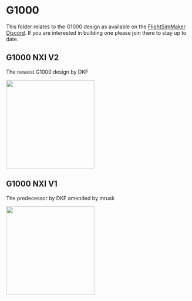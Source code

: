 # G1000

This folder relates to the G1000 design as available on the [FlightSimMaker Discord](https://discord.gg/j4Kzp83uWv). If you are interested in building one please join there to stay up to date.

## G1000 NXI V2 

The newest G1000 design by DKF

[<img src="https://media.printables.com/media/prints/349482/images/2970773_1ac85c6c-d501-4a95-858f-a7e9509bb608/thumbs/cover/640x480/jpg/large_display_22f73a86-69d0-4c7a-b2fc-631c5a20f87e_349482.webp" width="240"/>](https://www.printables.com/de/model/349482-g1000-nxi-for-flight-sim)

## G1000 NXI V1

The predecessor by DKF amended by mrusk

[<img src="https://media.printables.com/media/prints/199536/images/1840244_8b4f173d-163e-4083-aee9-e21cd1bcaf04/thumbs/cover/320x240/jpg/large_display_g1000_199536.webp" width="240"/>](https://www.printables.com/de/model/199536-flight-simulator-g1000-nxi-v1)



